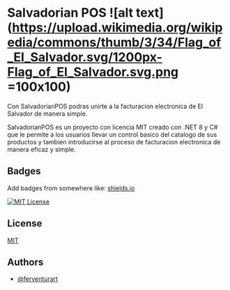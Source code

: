 
# Salvadorian POS ![alt text](https://upload.wikimedia.org/wikipedia/commons/thumb/3/34/Flag_of_El_Salvador.svg/1200px-Flag_of_El_Salvador.svg.png =100x100)

Con SalvadorianPOS podras unirte a la facturacion electronica de El Salvador de manera simple.

SalvadorianPOS es un proyecto con licencia MIT creado con .NET 8 y C# que le permite a los usuarios llevar un control basico del catalogo de sus productos y tambien introducirse al proceso de facturacion electronica de manera eficaz y simple.


## Badges

Add badges from somewhere like: [shields.io](https://shields.io/)

[![MIT License](https://img.shields.io/badge/License-MIT-green.svg)](https://choosealicense.com/licenses/mit/)


## License

[MIT](https://choosealicense.com/licenses/mit/)


## Authors

- [@ferventurart](https://github.com/ferventurart)


